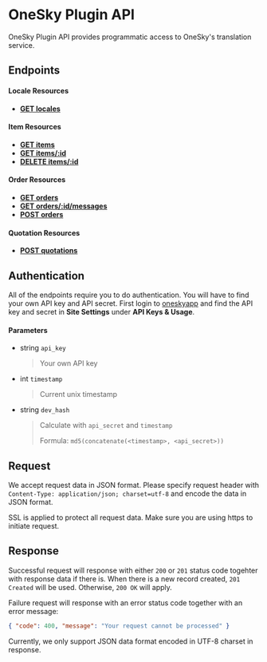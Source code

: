 # OneSky Plugin API

OneSky Plugin API provides programmatic access to OneSky's translation service.

## Endpoints

#### Locale Resources
- [**GET locales**](https://github.com/onesky/api-documentation-plugin/blob/master/endpoints/locale/GET_locales.md)


#### Item Resources

- [**GET items**](https://github.com/onesky/api-documentation-plugin/blob/master/endpoints/item/GET_items.md)
- [**GET items/:id**](https://github.com/onesky/api-documentation-plugin/blob/master/endpoints/item/GET_items_id.md)
- [**DELETE items/:id**](https://github.com/onesky/api-documentation-plugin/blob/master/endpoints/item/DELETE_items_id.md)


#### Order Resources
- [**GET orders**](https://github.com/onesky/api-documentation-plugin/blob/master/endpoints/order/GET_orders.md)
- [**GET orders/:id/messages**](https://github.com/onesky/api-documentation-plugin/blob/master/endpoints/order/GET_orders_id_messages.md)
- [**POST orders**](https://github.com/onesky/api-documentation-plugin/blob/master/endpoints/order/POST_orders.md)


#### Quotation Resources
- [**POST quotations**](https://github.com/onesky/api-documentation-plugin/blob/master/endpoints/quotation/POST_quotations.md)


## Authentication

All of the endpoints require you to do authentication. You will have to find your own API key and API secret. First login to [oneskyapp](http://www.oneksyapp.com) and find the API key and secret in **Site Settings** under **API Keys & Usage**.

#### Parameters
- string `api_key`
  > Your own API key

- int `timestamp`
  > Current unix timestamp

- string `dev_hash`
  > Calculate with `api_secret` and `timestamp`
  >
  > Formula: `md5(concatenate(<timestamp>, <api_secret>))`

## Request
We accept request data in JSON format. Please specify request header with `Content-Type: application/json; charset=utf-8` and encode the data in JSON format.

SSL is applied to protect all request data. Make sure you are using https to initiate request.

## Response
Successful request will response with either `200` or `201` status code togehter with response data if there is. When there is a new record created, `201 Created` will be used. Otherwise, `200 OK` will apply.

Failure request will response with an error status code together with an error message:
``` json
{ "code": 400, "message": "Your request cannot be processed" }
```

Currently, we only support JSON data format encoded in UTF-8 charset in response.
